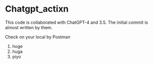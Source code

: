 # Chatgpt_actixn
This code is collaborated with ChatGPT-4 and 3.5.
The initial commit is almost written by them.

Check on your local by Postman

1. hoge
2. huga
3. piyo
